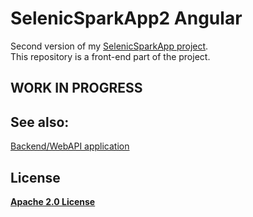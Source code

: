 # SelenicSparkApp2 Angular

Second version of my [SelenicSparkApp project](https://github.com/HardcoreMagazine/SelenicSparkApp).  
This repository is a front-end part of the project.


## WORK IN PROGRESS


## See also:
[Backend/WebAPI application](https://github.com/HardcoreMagazine/SelenicSparkApp_v2_WebAPI)  


## License
**[Apache 2.0 License](LICENSE.txt)**

